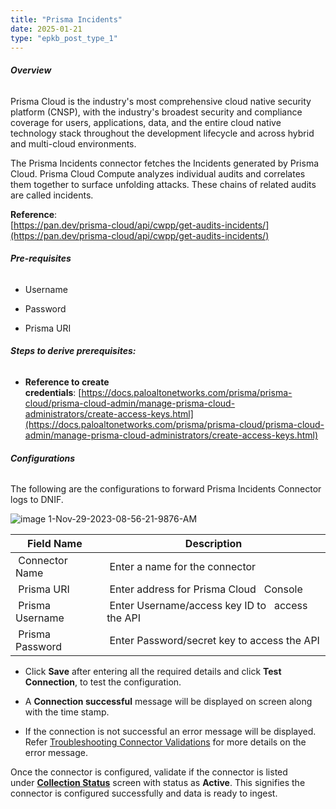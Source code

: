 ```yaml
---
title: "Prisma Incidents"
date: 2025-01-21
type: "epkb_post_type_1"
---
```


###### **Overview**

Prisma Cloud is the industry's most comprehensive cloud native security platform (CNSP), with the industry's broadest security and compliance coverage for users, applications, data, and the entire cloud native technology stack throughout the development lifecycle and across hybrid and multi-cloud environments.

The Prisma Incidents connector fetches the Incidents generated by Prisma Cloud. Prisma Cloud Compute analyzes individual audits and correlates them together to surface unfolding attacks. These chains of related audits are called incidents.

**Reference**:  
[https://pan.dev/prisma-cloud/api/cwpp/get-audits-incidents/](https://pan.dev/prisma-cloud/api/cwpp/get-audits-incidents/)

###### **Pre-requisites**

- Username

- Password

- Prisma URI

###### **Steps to derive prerequisites:**

- **Reference to create credentials**: [https://docs.paloaltonetworks.com/prisma/prisma-cloud/prisma-cloud-admin/manage-prisma-cloud-administrators/create-access-keys.html](https://docs.paloaltonetworks.com/prisma/prisma-cloud/prisma-cloud-admin/manage-prisma-cloud-administrators/create-access-keys.html)

###### **Configurations**

The following are the configurations to forward Prisma Incidents Connector logs to DNIF.‌

![image 1-Nov-29-2023-08-56-21-9876-AM](images/image201-Nov-29-2023-08-56-21-9876-AM.png)

| **Field Name**  | **Description** |
| --- | --- |
|  Connector Name |  Enter a name for the connector |
|  Prisma URI |  Enter address for Prisma Cloud   Console |
|  Prisma Username |  Enter Username/access key ID to   access the API |
|  Prisma Password  |  Enter Password/secret key to access the API |

- Click **Save** after entering all the required details and click **Test Connection**, to test the configuration.

- A **Connection successful** message will be displayed on screen along with the time stamp.

- If the connection is not successful an error message will be displayed. Refer [Troubleshooting Connector Validations](https://dnif.it/kb/troubleshooting-and-debugging/troubleshooting-connector-validations/) for more details on the error message.

Once the connector is configured, validate if the connector is listed under **[Collection Status](https://dnif.it/kb/operations/collection-status/)** screen with status as **Active**. This signifies the connector is configured successfully and data is ready to ingest.
